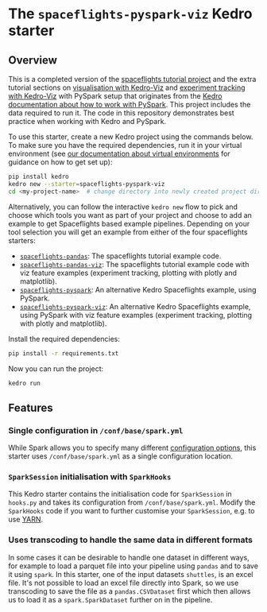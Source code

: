 # The `spaceflights-pyspark-viz` Kedro starter

## Overview

This is a completed version of the [spaceflights tutorial project](https://docs.kedro.org/en/stable/tutorial/spaceflights_tutorial.html) and the extra tutorial sections on [visualisation with Kedro-Viz](https://docs.kedro.org/en/stable/visualisation/index.html) and [experiment tracking with Kedro-Viz](https://docs.kedro.org/en/stable/experiment_tracking/index.html) with PySpark setup that originates from the [Kedro documentation about how to work with PySpark](https://docs.kedro.org/en/stable/integrations/pyspark_integration.html). 
This project includes the data required to run it. The code in this repository demonstrates best practice when working with Kedro and PySpark.

To use this starter, create a new Kedro project using the commands below. To make sure you have the required dependencies, run it in your virtual environment (see [our documentation about virtual environments](https://docs.kedro.org/en/stable/get_started/install.html#virtual-environments) for guidance on how to get set up):

```bash
pip install kedro
kedro new --starter=spaceflights-pyspark-viz
cd <my-project-name>  # change directory into newly created project directory
```

Alternatively, you can follow the interactive `kedro new` flow to pick and choose which tools you want as part of your project and choose to add an example to get Spaceflights based example pipelines.
Depending on your tool selection you will get an example from either of the four spaceflights starters:
- [`spaceflights-pandas`](../spaceflights-pandas): The spaceflights tutorial example code.
- [`spaceflights-pandas-viz`](../spaceflights-pandas-viz): The spaceflights tutorial example code with viz feature examples (experiment tracking, plotting with plotly and matplotlib).
- [`spaceflights-pyspark`](../spaceflights-pyspark): An alternative Kedro Spaceflights example, using PySpark.
- [`spaceflights-pyspark-viz`](../spaceflights-pyspark-viz): An alternative Kedro Spaceflights example, using PySpark with viz feature examples (experiment tracking, plotting with plotly and matplotlib).


Install the required dependencies:

```bash
pip install -r requirements.txt
```

Now you can run the project:

```bash
kedro run
```

## Features

### Single configuration in `/conf/base/spark.yml`

While Spark allows you to specify many different [configuration options](https://spark.apache.org/docs/latest/configuration.html), this starter uses `/conf/base/spark.yml` as a single configuration location.

### `SparkSession` initialisation with `SparkHooks`

This Kedro starter contains the initialisation code for `SparkSession` in `hooks.py` and takes its configuration from `/conf/base/spark.yml`. Modify the `SparkHooks` code if you want to further customise your `SparkSession`, e.g. to use [YARN](https://hadoop.apache.org/docs/current/hadoop-yarn/hadoop-yarn-site/YARN.html).

### Uses transcoding to handle the same data in different formats

In some cases it can be desirable to handle one dataset in different ways, for example to load a parquet file into your pipeline using `pandas` and to save it using `spark`. In this starter, one of the input datasets `shuttles`, is an excel file. 
It's not possible to load an excel file directly into Spark, so we use transcoding to save the file as a `pandas.CSVDataset` first which then allows us to load it as a `spark.SparkDataset` further on in the pipeline.
 

